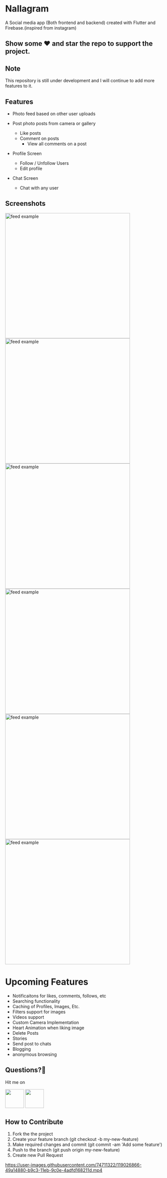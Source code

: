 # Nallagram



A Social media app (Both frontend and backend) created with Flutter and Firebase.(inspired from instagram)



## Show some :heart: and star the repo to support the project.

## Note
This repository is still under development and I will continue to add more features to it.

## Features

 * Photo feed based on other user uploads
 * Post photo posts from camera or gallery
   * Like posts
   * Comment on posts
        * View all comments on a post
 
 * Profile Screen
   * Follow / Unfollow Users
   * Edit profile
   
 * Chat Screen
    * Chat with any user
    
 


## Screenshots


<p>
<img src="https://user-images.githubusercontent.com/74711322/136813482-124a01ee-e0ee-4294-b28a-0e43d3f13d2c.jpg" alt="feed example" width = "400" >
  
  
<img src="https://user-images.githubusercontent.com/74711322/136813572-e3b76197-7368-4828-b9a2-9d69a1d6b430.jpg" alt="feed example" width = "400" >
  
<img src="https://user-images.githubusercontent.com/74711322/136813561-60ab2112-0ccc-4323-b970-cf7d6826409d.jpg" alt="feed example" width = "400" >
  
<img src="https://user-images.githubusercontent.com/74711322/136813647-42e59a40-e97b-4118-8cb5-50f3484867c3.jpg" alt="feed example" width = "400" >
  
 
<img src="https://user-images.githubusercontent.com/74711322/136813664-dc0615cc-9c2e-42ab-a96e-eff54ea46981.jpg" alt="feed example" width = "400" >
  
<img src="https://user-images.githubusercontent.com/74711322/136813691-d7214997-6f65-410b-98fd-4a7094a84810.jpg" alt="feed example" width = "400" >


</p>






# Upcoming Features
 -  Notificaitons for likes, comments, follows, etc
 -  Searching functionality
 -  Caching of Profiles, Images, Etc.
 -  Filters support for images
 -  Videos support
 -  Custom Camera Implementation
 -  Heart Animation when liking image
 -  Delete Posts
 -  Stories
 -  Send post to chats
 -  Blogging
 -  anonymous browsing
 
 ## Questions?🤔
 
 Hit me on
 
<a href="https://twitter.com/mohak_gupta20"><img src="https://user-images.githubusercontent.com/35039342/55471524-8e24cb00-5627-11e9-9389-58f3d4419153.png" width="60"></a>
<a href="https://www.linkedin.com/in/mohak-gupta-885669131/"><img src="https://user-images.githubusercontent.com/35039342/55471530-94b34280-5627-11e9-8c0e-6fe86a8406d6.png" width="60"></a>


## How to Contribute
1. Fork the the project
2. Create your feature branch (git checkout -b my-new-feature)
3. Make required changes and commit (git commit -am 'Add some feature')
4. Push to the branch (git push origin my-new-feature)
5. Create new Pull Request

https://user-images.githubusercontent.com/74711322/119026866-49a14880-b9c3-11eb-9c0e-4adfd168211d.mp4

